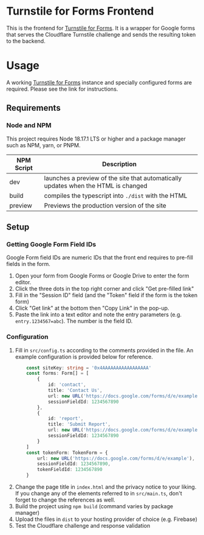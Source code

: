 # Turnstile for Forms Frontend

This is the frontend for [Turnstile for Forms](https://github.com/ModMalwareInvestigation/turnstile-for-forms).
It is a wrapper for Google forms that serves the Cloudflare Turnstile challenge and sends the resulting token to the backend.

# Usage
A working [Turnstile for Forms](https://github.com/ModMalwareInvestigation/turnstile-for-forms) instance and
specially configured forms are required. Please see the link for instructions.

## Requirements
### Node and NPM
This project requires Node 18.17.1 LTS or higher and a package manager such as NPM, yarn, or PNPM.

| NPM Script | Description                                                                        |
|------------|------------------------------------------------------------------------------------|
| dev        | launches a preview of the site that automatically updates when the HTML is changed |
| build      | compiles the typescript into `./dist` with the HTML                                |
| preview    | Previews the production version of the site                                        |

## Setup
### Getting Google Form Field IDs
Google Form field IDs are numeric IDs that the front end requires to pre-fill fields in the form.

1. Open your form from Google Forms or Google Drive to enter the form editor.
2. Click the three dots in the top right corner and click "Get pre-filled link"
3. Fill in the "Session ID" field (and the "Token" field if the form is the token form)
4. Click "Get link" at the bottom then "Copy Link" in the pop-up.
5. Paste the link into a text editor and note the entry parameters (e.g. `entry.1234567=abc`). The number is the field ID.

### Configuration
1. Fill in `src/config.ts` according to the comments provided in the file. An example configuration is provided below for reference.
    ```ts
        const siteKey: string = '0x4AAAAAAAAAAAAAAAAA'
        const forms: Form[] = [
            {
                id: 'contact',
                title: 'Contact Us',
                url: new URL('https://docs.google.com/forms/d/e/example/viewform?embedded=true'),
                sessionFieldId: 1234567890
            },
            {
                id: 'report',
                title: 'Submit Report',
                url: new URL('https://docs.google.com/forms/d/e/example2/viewform?embedded=true'),
                sessionFieldId: 1234567890
            }
        ]
        const tokenForm: TokenForm = {
            url: new URL('https://docs.google.com/forms/d/e/example'),
            sessionFieldId: 1234567890,
            tokenFieldId: 1234567890
        }
    ```
2. Change the page title in `index.html` and the privacy notice to your liking. If you change any of the elements referred to in `src/main.ts`, don't forget to change the references as well.
3. Build the project using `npm build` (command varies by package manager)
4. Upload the files in `dist` to your hosting provider of choice (e.g. Firebase)
5. Test the Cloudflare challenge and response validation